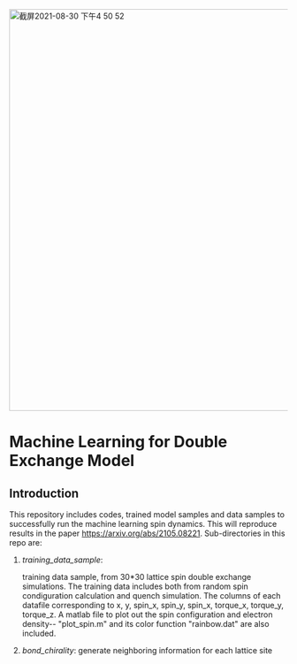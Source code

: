 <img width="727" alt="截屏2021-08-30 下午4 50 52" src="https://user-images.githubusercontent.com/32048073/131403794-dda267ba-9528-4ebf-9688-37e7ba130f34.png">

# Machine Learning for Double Exchange Model

## Introduction
This repository includes codes, trained model samples and data samples to successfully run the machine learning spin dynamics. This will reproduce results in the paper https://arxiv.org/abs/2105.08221. Sub-directories in this repo are:
1. *training_data_sample*:

      training data sample, from 30*30 lattice spin double exchange simulations. The training data includes both from random spin condiguration calculation and quench simulation. The columns of each datafile corresponding to x, y, spin_x, spin_y, spin_x, torque_x, torque_y, torque_z. A matlab file to plot out the spin configuration and electron density-- "plot_spin.m" and its color function "rainbow.dat" are also included. 
  
2. *bond_chirality*: 
      generate neighboring information for each lattice site  
